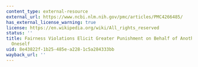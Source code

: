 ```yaml
---
content_type: external-resource
external_url: https://www.ncbi.nlm.nih.gov/pmc/articles/PMC4266485/
has_external_license_warning: true
license: https://en.wikipedia.org/wiki/All_rights_reserved
status: ''
title: Fairness Violations Elicit Greater Punishment on Behalf of Another Than for
  Oneself
uid: 8e43822f-1b25-485e-a228-1c5a284333bb
wayback_url: ''
---
```

